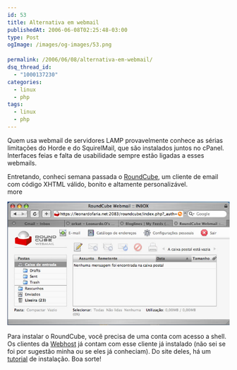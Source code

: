 ```yaml
---
id: 53
title: Alternativa em webmail
publishedAt: 2006-06-08T02:25:48-03:00
type: Post
ogImage: /images/og-images/53.png

permalink: /2006/06/08/alternativa-em-webmail/
dsq_thread_id:
  - "1000137230"
categories:
  - linux
  - php
tags:
  - linux
  - php
---
```

Quem usa webmail de servidores LAMP provavelmente conhece as sérias limitações do Horde e do SquirelMail, que são instalados juntos no cPanel. Interfaces feias e falta de usabilidade sempre estão ligadas a esses webmails.

Entretando, conheci semana passada o [RoundCube](http://www.roundcube.net/), um cliente de email com código XHTML válido, bonito e altamente personalizável.  
<span className="hidden">more</span>

<center>
  <img src="/wp-content/uploads/2006/06/roundcube.jpg" alt="RoundCube no Safari" />
</center>

Para instalar o RoundCube, você precisa de uma conta com acesso a shell. Os clientes da [Webhost](http://www.webhost.com.br) já contam com esse cliente já instalado (não sei se foi por sugestão minha ou se eles já conheciam). Do site deles, há um [tutorial](http://www.hostgeekz.com/guides/cPanel/64/Install_RoundCube_on_cPanel.htm) de instalação. Boa sorte!
